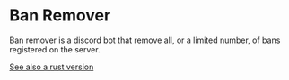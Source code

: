 # Ban Remover

Ban remover is a discord bot that remove all, or a limited number, of bans registered on the server.

[See also a rust version](https://github.com/vitoUwu/ban-remover-ts)

